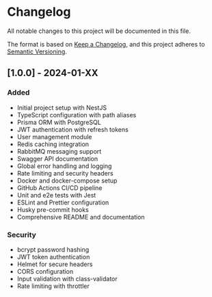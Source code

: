 # Changelog

All notable changes to this project will be documented in this file.

The format is based on [Keep a Changelog](https://keepachangelog.com/en/1.0.0/),
and this project adheres to [Semantic Versioning](https://semver.org/spec/v2.0.0.html).

## [1.0.0] - 2024-01-XX

### Added
- Initial project setup with NestJS
- TypeScript configuration with path aliases
- Prisma ORM with PostgreSQL
- JWT authentication with refresh tokens
- User management module
- Redis caching integration
- RabbitMQ messaging support
- Swagger API documentation
- Global error handling and logging
- Rate limiting and security headers
- Docker and docker-compose setup
- GitHub Actions CI/CD pipeline
- Unit and e2e tests with Jest
- ESLint and Prettier configuration
- Husky pre-commit hooks
- Comprehensive README and documentation

### Security
- bcrypt password hashing
- JWT token authentication
- Helmet for secure headers
- CORS configuration
- Input validation with class-validator
- Rate limiting with throttler
